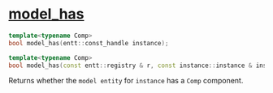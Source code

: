 # [model_has](model_has.hpp)

```cpp
template<typename Comp>
bool model_has(entt::const_handle instance);

template<typename Comp>
bool model_has(const entt::registry & r, const instance::instance & instance);
```

Returns whether the `model entity` for `instance` has a `Comp` component.